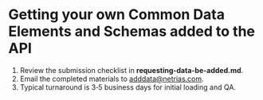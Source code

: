 # Getting your own Common Data Elements and Schemas added to the API


1. Review the submission checklist in **requesting-data-be-added.md**.
2. Email the completed materials to [adddata@netrias.com](mailto:adddata@netrias.com).
3. Typical turnaround is 3‑5 business days for initial loading and QA.